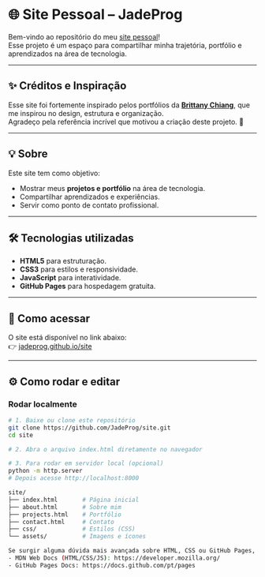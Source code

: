 # 🌐 Site Pessoal – JadeProg

Bem-vindo ao repositório do meu [site pessoal](https://jadeprog.github.io/site/)!  
Esse projeto é um espaço para compartilhar minha trajetória, portfólio e aprendizados na área de tecnologia.

---

## ✨ Créditos e Inspiração
Esse site foi fortemente inspirado pelos portfólios da **[Brittany Chiang](https://brittanychiang.com/)**, que me inspirou no design, estrutura e organização.  
Agradeço pela referência incrível que motivou a criação deste projeto. 🙌

---

## 💡 Sobre
Este site tem como objetivo:
- Mostrar meus **projetos e portfólio** na área de tecnologia.
- Compartilhar aprendizados e experiências.
- Servir como ponto de contato profissional.

---

## 🛠️ Tecnologias utilizadas
- **HTML5** para estruturação.
- **CSS3** para estilos e responsividade.
- **JavaScript** para interatividade.
- **GitHub Pages** para hospedagem gratuita.

---

## 🚀 Como acessar
O site está disponível no link abaixo:  
👉 [jadeprog.github.io/site](https://jadeprog.github.io/site/)

---

## ⚙️ Como rodar e editar

### Rodar localmente
```bash
# 1. Baixe ou clone este repositório
git clone https://github.com/JadeProg/site.git
cd site

# 2. Abra o arquivo index.html diretamente no navegador

# 3. Para rodar em servidor local (opcional)
python -m http.server
# Depois acesse http://localhost:8000

site/
├── index.html       # Página inicial
├── about.html       # Sobre mim
├── projects.html    # Portfólio
├── contact.html     # Contato
├── css/             # Estilos (CSS)
└── assets/          # Imagens e ícones

Se surgir alguma dúvida mais avançada sobre HTML, CSS ou GitHub Pages, consulte a documentação oficial:
- MDN Web Docs (HTML/CSS/JS): https://developer.mozilla.org/
- GitHub Pages Docs: https://docs.github.com/pt/pages
